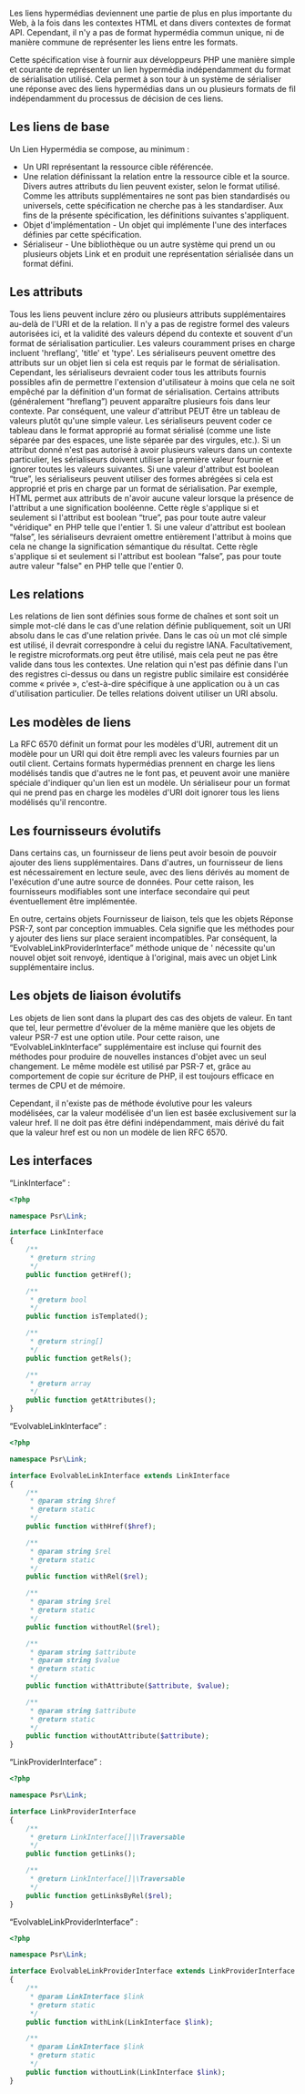 Les liens hypermédias deviennent une partie de plus en plus importante du Web, à la fois dans les contextes HTML et dans divers contextes de format API. Cependant, il n'y a pas de format hypermédia commun unique, ni de manière commune de représenter les liens entre les formats.

Cette spécification vise à fournir aux développeurs PHP une manière simple et courante de représenter un lien hypermédia indépendamment du format de sérialisation utilisé. Cela permet à son tour à un système de sérialiser une réponse avec des liens hypermédias dans un ou plusieurs formats de fil indépendamment du processus de décision de ces liens.

## Les liens de base

Un Lien Hypermédia se compose, au minimum :

- Un URI représentant la ressource cible référencée.
- Une relation définissant la relation entre la ressource cible et la source. Divers autres attributs du lien peuvent exister, selon le format utilisé. Comme les attributs supplémentaires ne sont pas bien standardisés ou universels, cette spécification ne cherche pas à les standardiser. Aux fins de la présente spécification, les définitions suivantes s'appliquent.
- Objet d'implémentation - Un objet qui implémente l'une des interfaces définies par cette spécification.
- Sérialiseur - Une bibliothèque ou un autre système qui prend un ou plusieurs objets Link et en produit une représentation sérialisée dans un format défini.

## Les attributs

Tous les liens peuvent inclure zéro ou plusieurs attributs supplémentaires au-delà de l'URI et de la relation. Il n'y a pas de registre formel des valeurs autorisées ici, et la validité des valeurs dépend du contexte et souvent d'un format de sérialisation particulier. Les valeurs couramment prises en charge incluent 'hreflang', 'title' et 'type'. Les sérialiseurs peuvent omettre des attributs sur un objet lien si cela est requis par le format de sérialisation. Cependant, les sérialiseurs devraient coder tous les attributs fournis possibles afin de permettre l'extension d'utilisateur à moins que cela ne soit empêché par la définition d'un format de sérialisation. Certains attributs (généralement “hreflang”) peuvent apparaître plusieurs fois dans leur contexte. Par conséquent, une valeur d'attribut PEUT être un tableau de valeurs plutôt qu'une simple valeur. Les sérialiseurs peuvent coder ce tableau dans le format approprié au format sérialisé (comme une liste séparée par des espaces, une liste séparée par des virgules, etc.). Si un attribut donné n'est pas autorisé à avoir plusieurs valeurs dans un contexte particulier, les sérialiseurs doivent utiliser la première valeur fournie et ignorer toutes les valeurs suivantes. Si une valeur d'attribut est boolean “true”, les sérialiseurs peuvent utiliser des formes abrégées si cela est approprié et pris en charge par un format de sérialisation. Par exemple, HTML permet aux attributs de n'avoir aucune valeur lorsque la présence de l'attribut a une signification booléenne. Cette règle s'applique si et seulement si l'attribut est boolean “true”, pas pour toute autre valeur "véridique" en PHP telle que l'entier 1. Si une valeur d'attribut est boolean “false”, les sérialiseurs devraient omettre entièrement l'attribut à moins que cela ne change la signification sémantique du résultat. Cette règle s'applique si et seulement si l'attribut est boolean “false”, pas pour toute autre valeur "false" en PHP telle que l'entier 0.

## Les relations

Les relations de lien sont définies sous forme de chaînes et sont soit un simple mot-clé dans le cas d'une relation définie publiquement, soit un URI absolu dans le cas d'une relation privée. Dans le cas où un mot clé simple est utilisé, il devrait correspondre à celui du registre IANA. Facultativement, le registre microformats.org peut être utilisé, mais cela peut ne pas être valide dans tous les contextes. Une relation qui n'est pas définie dans l'un des registres ci-dessus ou dans un registre public similaire est considérée comme « privée », c'est-à-dire spécifique à une application ou à un cas d'utilisation particulier. De telles relations doivent utiliser un URI absolu.

## Les modèles de liens

La RFC 6570 définit un format pour les modèles d'URI, autrement dit un modèle pour un URI qui doit être rempli avec les valeurs fournies par un outil client. Certains formats hypermédias prennent en charge les liens modélisés tandis que d'autres ne le font pas, et peuvent avoir une manière spéciale d'indiquer qu'un lien est un modèle. Un sérialiseur pour un format qui ne prend pas en charge les modèles d'URI doit ignorer tous les liens modélisés qu'il rencontre.

## Les fournisseurs évolutifs

Dans certains cas, un fournisseur de liens peut avoir besoin de pouvoir ajouter des liens supplémentaires. Dans d'autres, un fournisseur de liens est nécessairement en lecture seule, avec des liens dérivés au moment de l'exécution d'une autre source de données. Pour cette raison, les fournisseurs modifiables sont une interface secondaire qui peut éventuellement être implémentée.

En outre, certains objets Fournisseur de liaison, tels que les objets Réponse PSR-7, sont par conception immuables. Cela signifie que les méthodes pour y ajouter des liens sur place seraient incompatibles. Par conséquent, la “EvolvableLinkProviderInterface” méthode unique de ' nécessite qu'un nouvel objet soit renvoyé, identique à l'original, mais avec un objet Link supplémentaire inclus.

## Les objets de liaison évolutifs

Les objets de lien sont dans la plupart des cas des objets de valeur. En tant que tel, leur permettre d'évoluer de la même manière que les objets de valeur PSR-7 est une option utile. Pour cette raison, une “EvolvableLinkInterface” supplémentaire est incluse qui fournit des méthodes pour produire de nouvelles instances d'objet avec un seul changement. Le même modèle est utilisé par PSR-7 et, grâce au comportement de copie sur écriture de PHP, il est toujours efficace en termes de CPU et de mémoire.

Cependant, il n'existe pas de méthode évolutive pour les valeurs modélisées, car la valeur modélisée d'un lien est basée exclusivement sur la valeur href. Il ne doit pas  être défini indépendamment, mais dérivé du fait que la valeur href est ou non un modèle de lien RFC 6570.

## Les interfaces

“LinkInterface” :

``` php
<?php

namespace Psr\Link;

interface LinkInterface
{
    /**
     * @return string
     */
    public function getHref();

    /**
     * @return bool
     */
    public function isTemplated();

    /**
     * @return string[]
     */
    public function getRels();

    /**
     * @return array
     */
    public function getAttributes();
}
```

“EvolvableLinkInterface” :

``` php
<?php

namespace Psr\Link;

interface EvolvableLinkInterface extends LinkInterface
{
    /**
     * @param string $href
     * @return static
     */
    public function withHref($href);

    /**
     * @param string $rel
     * @return static
     */
    public function withRel($rel);

    /**
     * @param string $rel
     * @return static
     */
    public function withoutRel($rel);

    /**
     * @param string $attribute
     * @param string $value
     * @return static
     */
    public function withAttribute($attribute, $value);

    /**
     * @param string $attribute
     * @return static
     */
    public function withoutAttribute($attribute);
}
```

“LinkProviderInterface” :

``` php
<?php

namespace Psr\Link;

interface LinkProviderInterface
{
    /**
     * @return LinkInterface[]|\Traversable
     */
    public function getLinks();

    /**
     * @return LinkInterface[]|\Traversable
     */
    public function getLinksByRel($rel);
}
```

“EvolvableLinkProviderInterface” :

``` php
<?php

namespace Psr\Link;

interface EvolvableLinkProviderInterface extends LinkProviderInterface
{
    /**
     * @param LinkInterface $link
     * @return static
     */
    public function withLink(LinkInterface $link);

    /**
     * @param LinkInterface $link
     * @return static
     */
    public function withoutLink(LinkInterface $link);
}
```
